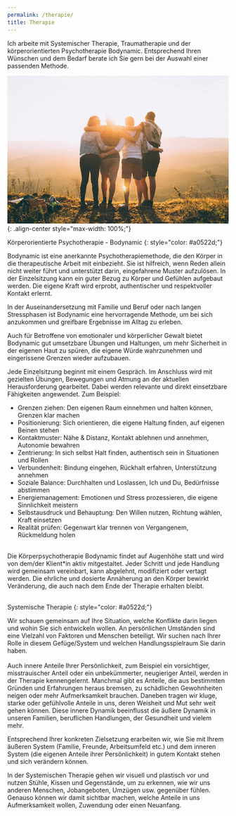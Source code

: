 ```yaml
---
permalink: /therapie/
title: Therapie
---
```

Ich arbeite mit Systemischer Therapie, Traumatherapie und der körperorientierten Psychotherapie Bodynamic. Entsprechend Ihren Wünschen und dem Bedarf berate ich Sie gern bei der Auswahl einer passenden Methode.

![Freunde](/assets/images/Beratung_Freunde_klein.jpg){: .align-center style="max-width: 100%;"}

Körperorientierte Psychotherapie - Bodynamic
{: style="color: #a0522d;"}

Bodynamic ist eine anerkannte Psychotherapiemethode, die den Körper in die therapeutische Arbeit mit einbezieht. Sie ist hilfreich, wenn Reden allein nicht weiter führt und unterstützt darin, eingefahrene Muster aufzulösen. In der Einzelsitzung kann ein guter Bezug zu Körper und Gefühlen aufgebaut werden. Die eigene Kraft wird erprobt, authentischer und respektvoller Kontakt erlernt.

In der Auseinandersetzung mit Familie und Beruf oder nach langen Stressphasen ist Bodynamic eine hervorragende Methode, um bei sich anzukommen und greifbare Ergebnisse im Alltag zu erleben.

Auch für Betroffene von emotionaler und körperlicher Gewalt bietet Bodynamic gut umsetzbare Übungen und Haltungen, um mehr Sicherheit in der eigenen Haut zu spüren, die eigene Würde wahrzunehmen und eingerissene Grenzen wieder aufzubauen.

Jede Einzelsitzung beginnt mit einem Gespräch. Im Anschluss wird mit gezielten Übungen, Bewegungen und Atmung an der aktuellen Herausforderung gearbeitet. Dabei werden relevante und direkt einsetzbare Fähigkeiten angewendet. Zum Beispiel:

* Grenzen ziehen: Den eigenen Raum einnehmen und halten können, Grenzen klar machen
* Positionierung: Sich orientieren, die eigene Haltung finden, auf eigenen Beinen stehen
* Kontaktmuster: Nähe & Distanz, Kontakt ablehnen und annehmen, Autonomie bewahren
* Zentrierung: In sich selbst Halt finden, authentisch sein in Situationen und Rollen
* Verbundenheit: Bindung eingehen, Rückhalt erfahren, Unterstützung annehmen
* Soziale Balance: Durchhalten und Loslassen, Ich und Du, Bedürfnisse abstimmen
* Energiemanagement: Emotionen und Stress prozessieren, die eigene Sinnlichkeit meistern
* Selbstausdruck und Behauptung: Den Willen nutzen, Richtung wählen, Kraft einsetzen
* Realität prüfen: Gegenwart klar trennen von Vergangenem, Rückmeldung holen

\
Die Körperpsychotherapie Bodynamic findet auf Augenhöhe statt und wird von dem/der Klient*in aktiv mitgestaltet. Jeder Schritt und jede Handlung wird gemeinsam vereinbart, kann abgelehnt, modifiziert oder vertagt werden. Die ehrliche und dosierte Annäherung an den Körper bewirkt Veränderung, die auch nach dem Ende der Therapie erhalten bleibt.\
<br>

Systemische Therapie 
{: style="color: #a0522d;"}

Wir schauen gemeinsam auf Ihre Situation, welche Konflikte darin liegen und wohin Sie sich entwickeln wollen. An persönlichen Umständen sind eine Vielzahl von Faktoren und Menschen beteiligt. Wir suchen nach Ihrer Rolle in diesem Gefüge/System und welchen Handlungsspielraum Sie darin haben.\
\
Auch innere Anteile Ihrer Persönlichkeit, zum Beispiel ein vorsichtiger, misstrauischer Anteil oder ein unbekümmerter, neugieriger Anteil, werden in der Therapie kennengelernt. Manchmal gibt es Anteile, die aus bestimmten Gründen und Erfahrungen heraus bremsen, zu schädlichen Gewohnheiten neigen oder mehr Aufmerksamkeit brauchen. Daneben tragen wir kluge, starke oder gefühlvolle Anteile in uns, deren Weisheit und Mut sehr weit gehen können. Diese innere Dynamik beeinflusst die äußere Dynamik in unseren Familien, beruflichen Handlungen, der Gesundheit und vielem mehr.

Entsprechend Ihrer konkreten Zielsetzung erarbeiten wir, wie Sie mit Ihrem äußeren System (Familie, Freunde, Arbeitsumfeld etc.) und dem inneren System (die eigenen Anteile ihrer Persönlichkeit) in gutem Kontakt stehen und sich verändern können.

In der Systemischen Therapie gehen wir visuell und plastisch vor und nutzen Stühle, Kissen und Gegenstände, um zu erkennen, wie wir uns anderen Menschen, Jobangeboten, Umzügen usw. gegenüber fühlen. Genauso können wir damit sichtbar machen, welche Anteile in uns Aufmerksamkeit wollen, Zuwendung oder einen Neuanfang.
